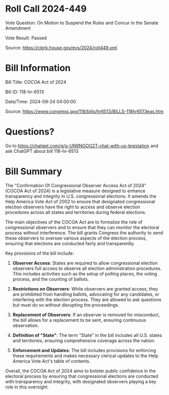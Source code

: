 # Roll Call 2024-449

Vote Question: On Motion to Suspend the Rules and Concur in the Senate Amendment

Vote Result: Passed

Source: https://clerk.house.gov/evs/2024/roll449.xml

# Bill Information

Bill Title: COCOA Act of 2024

Bill ID: 118-hr-6513

Date/Time: 2024-09-24 04:00:00

Source: https://www.congress.gov/118/bills/hr6513/BILLS-118hr6513eas.htm

# Questions?

Go to https://chatgpt.com/g/g-UN9NGOG2T-chat-with-us-legislation and ask ChatGPT about bill 118-hr-6513

# Bill Summary
The "Confirmation Of Congressional Observer Access Act of 2024" (COCOA Act of 2024) is a legislative measure designed to enhance transparency and integrity in U.S. congressional elections. It amends the Help America Vote Act of 2002 to ensure that designated congressional election observers have the right to access and observe election procedures across all states and territories during federal elections.

The main objectives of the COCOA Act are to formalize the role of congressional observers and to ensure that they can monitor the electoral process without interference. The bill grants Congress the authority to send these observers to oversee various aspects of the election process, ensuring that elections are conducted fairly and transparently.

Key provisions of the bill include:

1. **Observer Access**: States are required to allow congressional election observers full access to observe all election administration procedures. This includes activities such as the setup of polling places, the voting process, and the counting of ballots.

2. **Restrictions on Observers**: While observers are granted access, they are prohibited from handling ballots, advocating for any candidates, or interfering with the election process. They are allowed to ask questions but must do so without disrupting the proceedings.

3. **Replacement of Observers**: If an observer is removed for misconduct, the bill allows for a replacement to be sent, ensuring continuous observation.

4. **Definition of "State"**: The term "State" in the bill includes all U.S. states and territories, ensuring comprehensive coverage across the nation.

5. **Enforcement and Updates**: The bill includes provisions for enforcing these requirements and makes necessary clerical updates to the Help America Vote Act's table of contents.

Overall, the COCOA Act of 2024 aims to bolster public confidence in the electoral process by ensuring that congressional elections are conducted with transparency and integrity, with designated observers playing a key role in this oversight.

